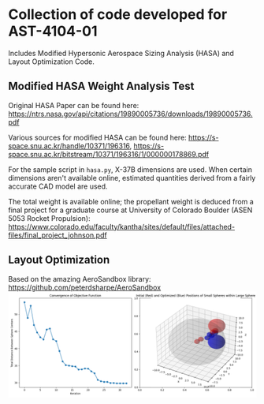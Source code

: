 # Collection of code developed for AST-4104-01

Includes Modified Hypersonic Aerospace Sizing Analysis (HASA) and Layout Optimization Code.


## Modified HASA Weight Analysis Test
Original HASA Paper can be found here: https://ntrs.nasa.gov/api/citations/19890005736/downloads/19890005736.pdf

Various sources for modified HASA can be found here: https://s-space.snu.ac.kr/handle/10371/196316, https://s-space.snu.ac.kr/bitstream/10371/196316/1/000000178869.pdf 

For the sample script in `hasa.py`, X-37B dimensions are used. When certain dimensions aren't available online, estimated quantities derived from a fairly accurate CAD model are used.

The total weight is available online; the propellant weight is deduced from a final project for a graduate course at University of Colorado Boulder (ASEN 5053 Rocket Propulsion): https://www.colorado.edu/faculty/kantha/sites/default/files/attached-files/final_project_johnson.pdf

## Layout Optimization
Based on the amazing AeroSandbox library: https://github.com/peterdsharpe/AeroSandbox
![Result of layout optimization (test toy problem results for now)](images/layout_optimization_test.png)